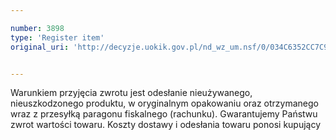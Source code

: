 ```yaml
---

number: 3898
type: 'Register item'
original_uri: 'http://decyzje.uokik.gov.pl/nd_wz_um.nsf/0/034C6352CC7C950AC1257AA6002F96BE?OpenDocument'


---
```


Warunkiem przyjęcia zwrotu jest odesłanie nieużywanego, nieuszkodzonego produktu, w oryginalnym opakowaniu oraz otrzymanego wraz z przesyłką paragonu fiskalnego (rachunku). Gwarantujemy Państwu zwrot wartości towaru. Koszty dostawy i odesłania towaru ponosi kupujący
